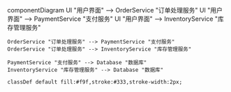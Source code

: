 componentDiagram
    UI "用户界面" --> OrderService "订单处理服务"
    UI "用户界面" --> PaymentService "支付服务"
    UI "用户界面" --> InventoryService "库存管理服务"
    
    OrderService "订单处理服务" --> PaymentService "支付服务"
    OrderService "订单处理服务" --> InventoryService "库存管理服务"
    
    PaymentService "支付服务" --> Database "数据库"
    InventoryService "库存管理服务" --> Database "数据库"
    
    classDef default fill:#f9f,stroke:#333,stroke-width:2px;
